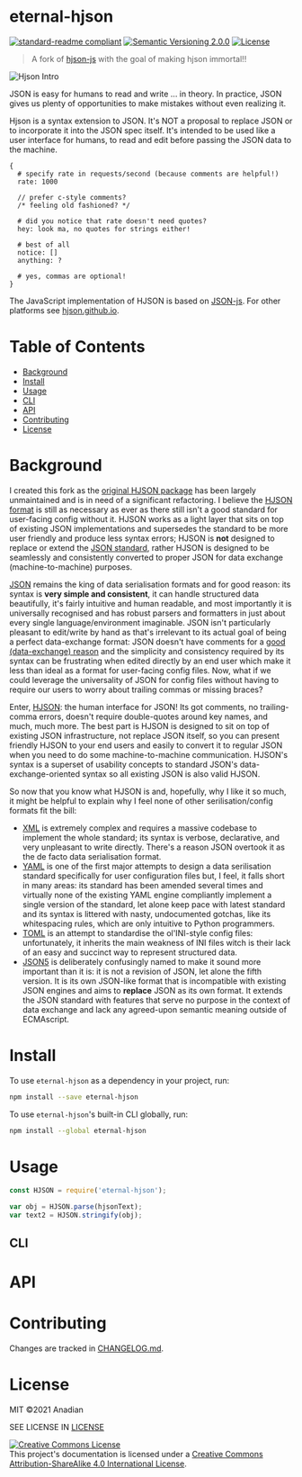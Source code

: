 # eternal-hjson
[![standard-readme compliant](https://img.shields.io/badge/readme%20style-standard-brightgreen.svg?style=flat-square)](https://github.com/RichardLitt/standard-readme)
[![Semantic Versioning 2.0.0](https://img.shields.io/badge/semver-2.0.0-brightgreen?style=flat-square)](https://semver.org/spec/v2.0.0.html)
[![License](https://img.shields.io/github/license/Anadian/eternal-hjson-js)](https://github.com/Anadian/eternal-hjson-js/blob/master/LICENSE)
> A fork of [hjson-js](https://github.com/hjson/hjson-js) with the goal of making hjson immortal!!

![Hjson Intro](https://hjson.github.io/hjson1.gif)

JSON is easy for humans to read and write ... in theory. In practice, JSON gives us plenty of opportunities to make mistakes without even realizing it.

Hjson is a syntax extension to JSON. It's NOT a proposal to replace JSON or to incorporate it into the JSON spec itself. It's intended to be used like a user interface for humans, to read and edit before passing the JSON data to the machine.
```hjson
{
  # specify rate in requests/second (because comments are helpful!)
  rate: 1000

  // prefer c-style comments?
  /* feeling old fashioned? */

  # did you notice that rate doesn't need quotes?
  hey: look ma, no quotes for strings either!

  # best of all
  notice: []
  anything: ?

  # yes, commas are optional!
}
```

The JavaScript implementation of HJSON is based on [JSON-js](https://github.com/douglascrockford/JSON-js). For other platforms see [hjson.github.io](http://hjson.github.io).
# Table of Contents
- [Background](#Background)
- [Install](#Install)
- [Usage](#Usage)
- [CLI](#CLI)
- [API](#API)
- [Contributing](#Contributing)
- [License](#License)
# Background
I created this fork as the [original HJSON package](https://github.com/hjson/hjson-js) has been largely unmaintained and is in need of a significant refactoring. I believe the [HJSON format](https://hjson.github.io) is still as necessary as ever as there still isn't a good standard for user-facing config without it. HJSON works as a light layer that sits on top of existing JSON implementations and supersedes the standard to be more user friendly and produce less syntax errors; HJSON is **not** designed to replace or extend the [JSON standard](https://www.json.org/json-en.html), rather HJSON is designed to be seamlessly and consistently converted to proper JSON for data exchange (machine-to-machine) purposes. 

[JSON](https://en.wikipedia.org/wiki/JSON) remains the king of data serialisation formats and for good reason: its syntax is **very simple and consistent**, it can handle structured data beautifully, it's fairly intuitive and human readable, and most importantly it is universally recognised and has robust parsers and formatters in just about every single language/environment imaginable. JSON isn't particularly pleasant to edit/write by hand as that's irrelevant to its actual goal of being a perfect data-exchange format: JSON doesn't have comments for a [good (data-exchange) reason](https://archive.vn/20150704102718/https://plus.google.com/+DouglasCrockfordEsq/posts/RK8qyGVaGSr) and the simplicity and consistency required by its syntax can be frustrating when edited directly by an end user which make it less than ideal as a format for user-facing config files. Now, what if we could leverage the universality of JSON for config files without having to require our users to worry about trailing commas or missing braces?

Enter, [HJSON](https://hjson.github.io): the human interface for JSON! Its got comments, no trailing-comma errors, doesn't require double-quotes around key names, and much, much more. The best part is HJSON is designed to sit on top of existing JSON infrastructure, not replace JSON itself, so you can present friendly HJSON to your end users and easily to convert it to regular JSON when you need to do some machine-to-machine communication. HJSON's syntax is a superset of usability concepts to standard JSON's data-exchange-oriented syntax so all existing JSON is also valid HJSON.

So now that you know what HJSON is and, hopefully, why I like it so much, it might be helpful to explain why I feel none of other serilisation/config formats fit the bill:
- [XML](https://en.wikipedia.org/wiki/XML) is extremely complex and requires a massive codebase to implement the whole standard; its syntax is verbose, declarative, and very unpleasant to write directly. There's a reason JSON overtook it as the de facto data serialisation format.
- [YAML](https://yaml.org/) is one of the first major attempts to design a data serilisation standard specifically for user configuration files but, I feel, it falls short in many areas: its standard has been amended several times and virtually none of the existing YAML engine compliantly implement a single version of the standard, let alone keep pace with latest standard and its syntax is littered with nasty, undocumented gotchas, like its whitespacing rules, which are only intuitive to Python programmers.
- [TOML](https://toml.io/en/) is an attempt to standardise the ol'INI-style config files: unfortunately, it inherits the main weakness of INI files witch is their lack of an easy and succinct way to represent structured data.
- [JSON5](https://json5.org/) is deliberately confusingly named to make it sound more important than it is: it is not a revision of JSON, let alone the fifth version. It is its own JSON-like format that is incompatible with existing JSON engines and aims to **replace** JSON as its own format. It extends the JSON standard with features that serve no purpose in the context of data exchange and lack any agreed-upon semantic meaning outside of ECMAscript.
# Install
To use `eternal-hjson` as a dependency in your project, run:
```sh
npm install --save eternal-hjson
```
To use `eternal-hjson`'s built-in CLI globally, run:
```sh
npm install --global eternal-hjson
```
# Usage
```js
const HJSON = require('eternal-hjson');

var obj = HJSON.parse(hjsonText);
var text2 = HJSON.stringify(obj);
```
## CLI
# API
# Contributing
Changes are tracked in [CHANGELOG.md](CHANGELOG.md).
# License
MIT ©2021 Anadian

SEE LICENSE IN [LICENSE](LICENSE)

[![Creative Commons License](https://i.creativecommons.org/l/by-sa/4.0/88x31.png)](http://creativecommons.org/licenses/by-sa/4.0/)\
This project's documentation is licensed under a [Creative Commons Attribution-ShareAlike 4.0 International License](http://creativecommons.org/licenses/by-sa/4.0/).
